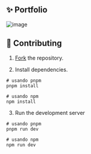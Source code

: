 ## ✨ Portfolio
![image](https://github.com/user-attachments/assets/f1c34962-d710-450f-ad52-cc2212fbbc43)

## 🚀 Contributing

1. [Fork](https://github.com/aarturodev/aarturo.dev/fork) the repository.
   
3. Install dependencies.

```text
# usando pnpm
pnpm install

# usando npm
npm install
```
3. Run the development server
   
```text
# usando pnpm
pnpm run dev

# usando npm
npm run dev
```

